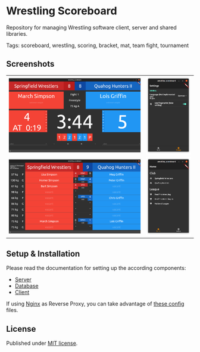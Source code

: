 # Wrestling Scoreboard

Repository for managing Wrestling software client, server and shared libraries.

Tags: scoreboard, wrestling, scoring, bracket, mat, team fight, tournament

## Screenshots

<table>
  <tr>
    <td width="73%"><img src="docs/images/screen_fight_01.png"></td>
    <td><img src="docs/images/screen_settings_01.png"></td>
  </tr>
  <tr>
    <td width="73%"><img src="docs/images/screen_team_match_01.png"></td>
    <td><img src="docs/images/screen_home_01.png"></td>
  </tr>
</table>

## Setup & Installation

Please read the documentation for setting up the according components:
- [Server](wrestling_scoreboard_server/README.md)
- [Database](wrestling_scoreboard_server/database/README.md)
- [Client](wrestling_scoreboard_client/README.md)

If using [Nginx](https://en.wikipedia.org/wiki/Nginx) as Reverse Proxy, you can take advantage of [these config](docs/nginx) files.

## License

Published under [MIT license](./LICENSE.md).
